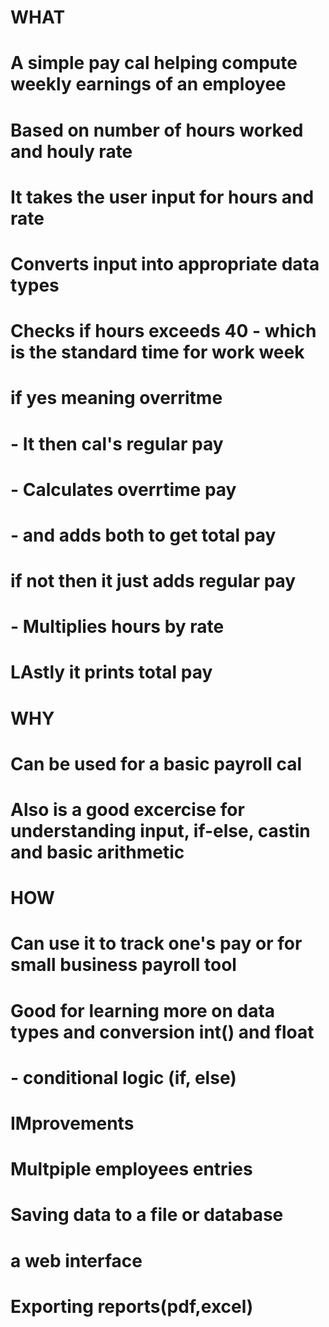 # WHAT
# A simple pay cal helping compute weekly earnings of an employee
# Based on number of hours worked and houly rate
# It takes the user input for hours and rate
# Converts input into appropriate data types
# Checks if hours exceeds 40 - which is the standard time for work week
# if yes meaning overritme
# - It then cal's regular pay
# - Calculates overrtime pay 
# - and adds both to get total pay
# if not then it just adds regular pay
# - Multiplies hours by rate
# LAstly it prints total pay

# WHY
# Can be used for a basic payroll cal
# Also is a good excercise for understanding input, if-else, castin and basic arithmetic

# HOW
# Can use it to track one's pay or for small business payroll tool
# Good for learning more on data types and conversion int() and float
# - conditional logic (if, else)

# IMprovements
# Multpiple employees entries
# Saving data to a file or database
# a web interface
# Exporting reports(pdf,excel)

